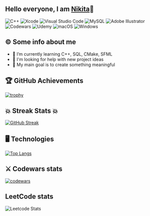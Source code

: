## Hello everyone, I am [Nikita](https://github.com/Dobryak99)👋

![C++](https://img.shields.io/badge/c++-%2300599C.svg?style=for-the-badge&logo=c%2B%2B&logoColor=white)
![Xcode](https://img.shields.io/badge/Xcode-007ACC?style=for-the-badge&logo=Xcode&logoColor=white)
![Visual Studio Code](https://img.shields.io/badge/Visual%20Studio%20Code-0078d7.svg?style=for-the-badge&logo=visual-studio-code&logoColor=white)
![MySQL](https://img.shields.io/badge/mysql-%2300f.svg?style=for-the-badge&logo=mysql&logoColor=white)
![Adobe Illustrator](https://img.shields.io/badge/adobe%20illustrator-%23FF9A00.svg?style=for-the-badge&logo=adobe%20illustrator&logoColor=white)
![Codewars](https://img.shields.io/badge/Codewars-B1361E?style=for-the-badge&logo=codewars&logoColor=grey)
![Udemy](https://img.shields.io/badge/Udemy-A435F0?style=for-the-badge&logo=Udemy&logoColor=white)
![macOS](https://img.shields.io/badge/mac%20os-000000?style=for-the-badge&logo=macos&logoColor=F0F0F0)
![Windows](https://img.shields.io/badge/Windows-0078D6?style=for-the-badge&logo=windows&logoColor=white)

## ©️ Some info about me
 - 🌱 I’m currently learning C++, SQL, CMake, SFML
 - 🤔 I'm looking for help with new project ideas
 - 🎯 My main goal is to create something meaningful

## 🏆 GitHub Achievements
[![trophy](https://github-profile-trophy.vercel.app/?username=Dobryak99&theme=onedark)](https://github.com/ryo-ma/github-profile-trophy)

## 💥 Streak Stats 💥
[![GitHub Streak](https://github-readme-streak-stats.herokuapp.com/?user=Dobryak99&theme=dark)](https://git.io/streak-stats)

## 🖥 Technologies
[![Top Langs](https://github-readme-stats.vercel.app/api/top-langs/?username=Dobryak99&layout=compact&theme=dark&hide=Roff)](https://github.com/Dobryak99/github-readme-stats)

## ⚔️ Codewars stats
[![codewars](https://www.codewars.com/users/Dobryak99/badges/large)](https://www.codewars.com/users/username)

## LeetCode stats
![Leetcode Stats](https://leetcode.com/Dobryak99?theme=dark)

<!--
**Dobryak99/Dobryak99** is a ✨ _special_ ✨ repository because its `README.md` (this file) appears on your GitHub profile.

Here are some ideas to get you started:

- 🔭 I’m currently working on ...
- 🌱 I’m currently learning ...
- 👯 I’m looking to collaborate on ...
- 🤔 I’m looking for help with ...
- 💬 Ask me about ...
- 📫 How to reach me: ...
- 😄 Pronouns: ...
- ⚡ Fun fact: ...
-->

